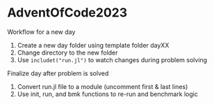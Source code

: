# AdventOfCode2023

Workflow for a new day
1. Create a new day folder using template folder dayXX
2. Change directory to the new folder
3. Use `includet("run.jl")` to watch changes during problem solving

Finalize day after problem is solved
1. Convert run.jl file to a module (uncomment first & last lines)
2. Use init, run, and bmk functions to re-run and benchmark logic
